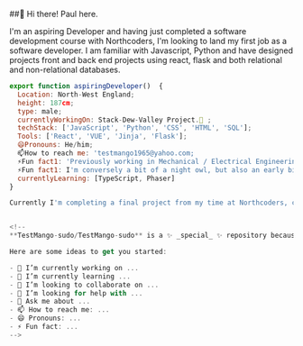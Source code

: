 ##👋 Hi there! Paul here.

I'm an aspiring Developer and having just completed a software development course with Northcoders, I'm looking to land my first job as a software developer.
I am familiar with Javascript, Python and have designed projects front and back end projects using react, flask and both relational and non-relational databases.

```js
export function aspiringDeveloper()  { 
  Location: North-West England; 
  height: 187cm; 
  type: male; 
  currentlyWorkingOn: Stack-Dew-Valley Project.🔭 ;
  techStack: ['JavaScript', 'Python', 'CSS', 'HTML', 'SQL'];
  Tools: ['React', 'VUE', 'Jinja', 'Flask'];
  😄Pronouns: He/him;
  📫How to reach me: 'testmango1965@yahoo.com;
  ⚡Fun fact1: 'Previously working in Mechanical / Electrical Engineering and I.T support gives me a unique take on problem solving'
  ⚡Fun fact1: I'm conversely a bit of a night owl, but also an early bird. 🤷
  currentlyLearning: [TypeScript, Phaser]
}

Currently I'm completing a final project from my time at Northcoders, called StackDew Valley. Find out more here: <button href="https://www.northcoders.com/blog/student-projects-stack-dew-valley/"">StackDew Blog</button>


<!--
**TestMango-sudo/TestMango-sudo** is a ✨ _special_ ✨ repository because its `README.md` (this file) appears on your GitHub profile.

Here are some ideas to get you started:

- 🔭 I’m currently working on ...
- 🌱 I’m currently learning ...
- 👯 I’m looking to collaborate on ...
- 🤔 I’m looking for help with ...
- 💬 Ask me about ...
- 📫 How to reach me: ...
- 😄 Pronouns: ...
- ⚡ Fun fact: ...
-->
